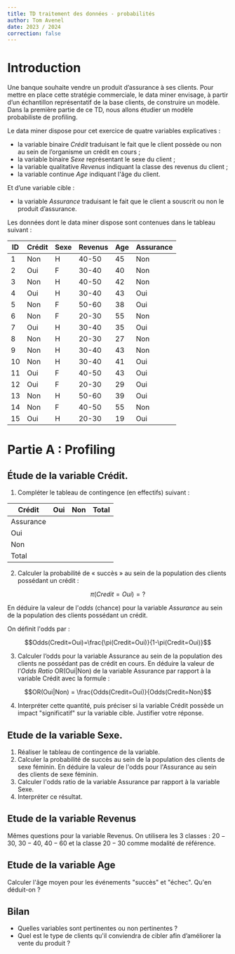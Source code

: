 ```yaml
---
title: TD traitement des données - probabilités
author: Tom Avenel
date: 2023 / 2024
correction: false
---
```


# Introduction

Une banque souhaite vendre un produit d’assurance à ses clients. Pour mettre en place cette stratégie commerciale, le data miner envisage, à partir d’un échantillon représentatif de la base clients, de construire un modèle. Dans la première partie de ce TD, nous allons étudier un modèle probabiliste de profiling.

Le data miner dispose pour cet exercice de quatre variables explicatives :

- la variable binaire _Crédit_ traduisant le fait que le client possède ou non au sein de l’organisme un crédit en cours ;
- la variable binaire _Sexe_ représentant le sexe du client ;
- la variable qualitative _Revenus_ indiquant la classe des revenus du client ;
- la variable continue _Age_ indiquant l'âge du client.

Et d’une variable cible :

- la variable _Assurance_ traduisant le fait que le client a souscrit ou non le produit d’assurance.

Les données dont le data miner dispose sont contenues dans le tableau suivant :


| ID | Crédit | Sexe | Revenus | Age | Assurance |
|----|--------|------|---------|-----|-----------|
| 1  | Non    | H    | 40-50   | 45  | Non       |
| 2  | Oui    | F    | 30-40   | 40  | Non       |
| 3  | Non    | H    | 40-50   | 42  | Non       |
| 4  | Oui    | H    | 30-40   | 43  | Oui       |
| 5  | Non    | F    | 50-60   | 38  | Oui       |
| 6  | Non    | F    | 20-30   | 55  | Non       |
| 7  | Oui    | H    | 30-40   | 35  | Oui       |
| 8  | Non    | H    | 20-30   | 27  | Non       |
| 9  | Non    | H    | 30-40   | 43  | Non       |
| 10 | Non    | H    | 30-40   | 41  | Oui       |
| 11 | Oui    | F    | 40-50   | 43  | Oui       |
| 12 | Oui    | F    | 20-30   | 29  | Oui       |
| 13 | Non    | H    | 50-60   | 39  | Oui       |
| 14 | Non    | F    | 40-50   | 55  | Non       |
| 15 | Oui    | H    | 20-30   | 19  | Oui       |


# Partie A : Profiling

## Étude de la variable Crédit.

1. Compléter le tableau de contingence (en effectifs) suivant :

| Crédit    | Oui | Non | Total |
|-----------|-----|-----|-------|
| Assurance |     |     |       |
| Oui       |     |     |       |
| Non       |     |     |       |
| Total     |     |     |       |

2. Calculer la probabilité de « succès » au sein de la population des clients possédant un crédit :

$$\pi(Credit=Oui)=?$$

En déduire la valeur de l'_odds_ (chance) pour la variable _Assurance_ au sein de la population des clients possédant un crédit.

On définit l'odds par : 

$$Odds(Credit=Oui)=\frac{\pi(Credit=Oui)}{1-\pi(Credit=Oui)}$$

3. Calculer l’odds pour la variable Assurance au sein de la population des clients ne possédant pas de crédit en cours. En déduire la valeur de l’_Odds Ratio_ OR(Oui|Non) de la variable Assurance par rapport à la variable Crédit avec la formule :

$$OR(Oui|Non) = \frac{Odds(Credit=Oui)}{Odds(Credit=Non}$$

4. Interpréter cette quantité, puis préciser si la variable Crédit possède un impact "significatif" sur la variable cible. Justifier votre réponse.

## Etude de la variable Sexe.

1. Réaliser le tableau de contingence de la variable.
2. Calculer la probabilité de succès au sein de la population des clients de sexe féminin. En déduire la valeur de l'odds pour l'Assurance au sein des clients de sexe féminin.
3. Calculer l'odds ratio de la variable Assurance par rapport à la variable Sexe.
4. Interpréter ce résultat.

## Etude de la variable Revenus

Mêmes questions pour la variable Revenus. On utilisera les 3 classes : $20-30$, $30-40$, $40-60$ et la classe $20-30$ comme modalité de référence.

## Etude de la variable Age

Calculer l'âge moyen pour les événements "succès" et "échec". Qu'en déduit-on ?

## Bilan

- Quelles variables sont pertinentes ou non pertinentes ?
- Quel est le type de clients qu'il conviendra de cibler afin d’améliorer la vente du produit ?

